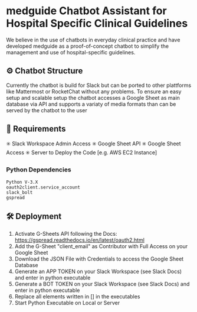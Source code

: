 # medguide Chatbot Assistant for Hospital Specific Clinical Guidelines

We believe in the use of chatbots in everyday clinical practice and have developed medguide as a proof-of-concept chatbot to simplify the management and use of hospital-specific guidelines.

## ⚙️ Chatbot Structure

Currently the chatbot is build for Slack but can be ported to other plattforms like Mattermost or RocketChat without any problems. 
To ensure an easy setup and scalable setup the chatbot accesses a Google Sheet as main database via API and supports a variaty of media formats than can be served by the chatbot to the user


## 🧾 Requirements
✳️ Slack Workspace Admin Access
✳️ Google Sheet API
✳️ Google Sheet Access
✳️ Server to Deploy the Code [e.g. AWS EC2 Instance]

### Python Dependencies
	Python V-3.X
	oauth2client.service_account
	slack_bolt
	gspread



## 🛠️ Deployment
1. Activate G-Sheets API following the Docs: https://gspread.readthedocs.io/en/latest/oauth2.html
2. Add the G-Sheet "client_email" as Contributor with Full Access on your Google Sheet
3. Download the JSON File with Credentials to access the Google Sheet Database
4. Generate an APP TOKEN on your Slack Workspace (see Slack Docs) and enter in python executable
5. Generate a BOT TOKEN on your Slack Workspace (see Slack Docs) and enter in python executable
6. Replace all elements written in [] in the executables
7. Start Python Executable on Local or Server
